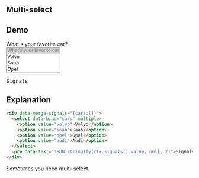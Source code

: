## Multi-select

## Demo

<div data-merge-signals="{cars:[]}">
  <label class="w-full max-w-xs form-control">
    <div class="label label-text">What's your favorite car?</div>
    <select class="select select-bordered select-lg" name="cars" data-bind="cars" multiple>
      <option disabled selected>What's your favorite car</option>
      <option value="volvo">Volvo</option>
      <option value="saab">Saab</option>
      <option value="opel">Opel</option>
      <option value="audi">Audi</option>
    </select>
  </label>
  <pre data-text="JSON.stringify(ctx.signals().value, null, 2)">Signals</pre>
</div>

## Explanation

```html
<div data-merge-signals="{cars:[]}">
  <select data-bind="cars" multiple>
    <option value="volvo">Volvo</option>
    <option value="saab">Saab</option>
    <option value="opel">Opel</option>
    <option value="audi">Audi</option>
  </select>
  <pre data-text="JSON.stringify(ctx.signals().value, null, 2)">Signals</pre>
</div>
```

Sometimes you need multi-select.
